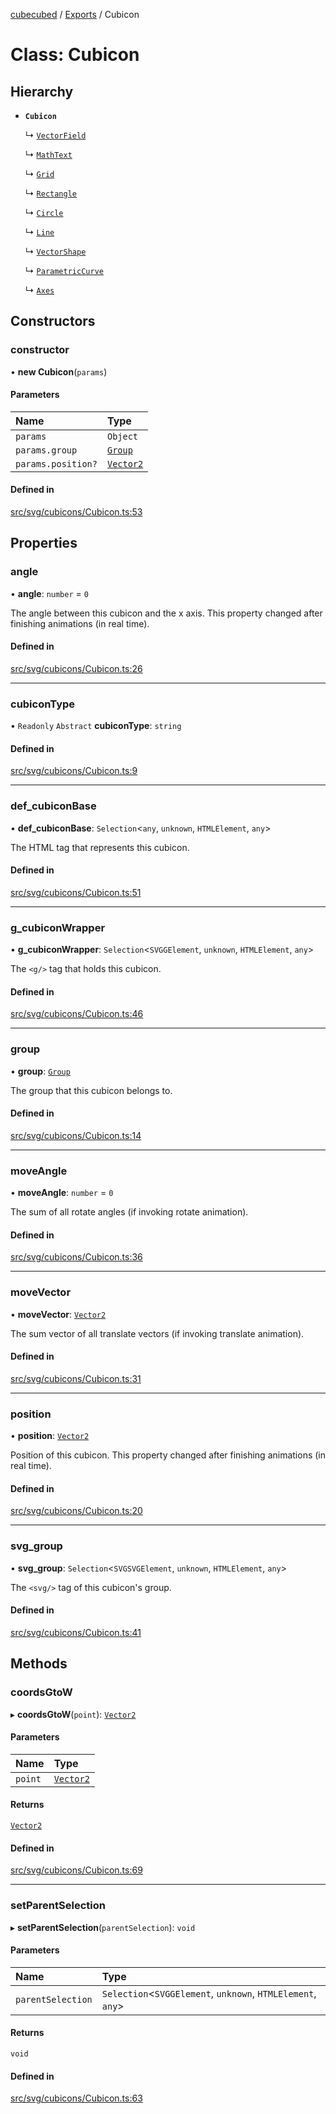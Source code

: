 [cubecubed](/reference/README.md) / [Exports](/reference/modules.md) / Cubicon

# Class: Cubicon

## Hierarchy

- **`Cubicon`**

  ↳ [`VectorField`](/reference/classes/VectorField.md)

  ↳ [`MathText`](/reference/classes/MathText.md)

  ↳ [`Grid`](/reference/classes/Grid.md)

  ↳ [`Rectangle`](/reference/classes/Rectangle.md)

  ↳ [`Circle`](/reference/classes/Circle.md)

  ↳ [`Line`](/reference/classes/Line.md)

  ↳ [`VectorShape`](/reference/classes/VectorShape.md)

  ↳ [`ParametricCurve`](/reference/classes/ParametricCurve.md)

  ↳ [`Axes`](/reference/classes/Axes.md)

## Constructors

### constructor

• **new Cubicon**(`params`)

#### Parameters

| Name | Type |
| :------ | :------ |
| `params` | `Object` |
| `params.group` | [`Group`](/reference/classes/Group.md) |
| `params.position?` | [`Vector2`](/reference/classes/Vector2.md) |

#### Defined in

[src/svg/cubicons/Cubicon.ts:53](https://github.com/imaphatduc/cubecubed/blob/8295992/src/svg/cubicons/Cubicon.ts#L53)

## Properties

### angle

• **angle**: `number` = `0`

The angle between this cubicon and the x axis.
This property changed after finishing animations (in real time).

#### Defined in

[src/svg/cubicons/Cubicon.ts:26](https://github.com/imaphatduc/cubecubed/blob/8295992/src/svg/cubicons/Cubicon.ts#L26)

___

### cubiconType

• `Readonly` `Abstract` **cubiconType**: `string`

#### Defined in

[src/svg/cubicons/Cubicon.ts:9](https://github.com/imaphatduc/cubecubed/blob/8295992/src/svg/cubicons/Cubicon.ts#L9)

___

### def\_cubiconBase

• **def\_cubiconBase**: `Selection`<`any`, `unknown`, `HTMLElement`, `any`\>

The HTML tag that represents this cubicon.

#### Defined in

[src/svg/cubicons/Cubicon.ts:51](https://github.com/imaphatduc/cubecubed/blob/8295992/src/svg/cubicons/Cubicon.ts#L51)

___

### g\_cubiconWrapper

• **g\_cubiconWrapper**: `Selection`<`SVGGElement`, `unknown`, `HTMLElement`, `any`\>

The `<g/>` tag that holds this cubicon.

#### Defined in

[src/svg/cubicons/Cubicon.ts:46](https://github.com/imaphatduc/cubecubed/blob/8295992/src/svg/cubicons/Cubicon.ts#L46)

___

### group

• **group**: [`Group`](/reference/classes/Group.md)

The group that this cubicon belongs to.

#### Defined in

[src/svg/cubicons/Cubicon.ts:14](https://github.com/imaphatduc/cubecubed/blob/8295992/src/svg/cubicons/Cubicon.ts#L14)

___

### moveAngle

• **moveAngle**: `number` = `0`

The sum of all rotate angles (if invoking rotate animation).

#### Defined in

[src/svg/cubicons/Cubicon.ts:36](https://github.com/imaphatduc/cubecubed/blob/8295992/src/svg/cubicons/Cubicon.ts#L36)

___

### moveVector

• **moveVector**: [`Vector2`](/reference/classes/Vector2.md)

The sum vector of all translate vectors (if invoking translate animation).

#### Defined in

[src/svg/cubicons/Cubicon.ts:31](https://github.com/imaphatduc/cubecubed/blob/8295992/src/svg/cubicons/Cubicon.ts#L31)

___

### position

• **position**: [`Vector2`](/reference/classes/Vector2.md)

Position of this cubicon.
This property changed after finishing animations (in real time).

#### Defined in

[src/svg/cubicons/Cubicon.ts:20](https://github.com/imaphatduc/cubecubed/blob/8295992/src/svg/cubicons/Cubicon.ts#L20)

___

### svg\_group

• **svg\_group**: `Selection`<`SVGSVGElement`, `unknown`, `HTMLElement`, `any`\>

The `<svg/>` tag of this cubicon's group.

#### Defined in

[src/svg/cubicons/Cubicon.ts:41](https://github.com/imaphatduc/cubecubed/blob/8295992/src/svg/cubicons/Cubicon.ts#L41)

## Methods

### coordsGtoW

▸ **coordsGtoW**(`point`): [`Vector2`](/reference/classes/Vector2.md)

#### Parameters

| Name | Type |
| :------ | :------ |
| `point` | [`Vector2`](/reference/classes/Vector2.md) |

#### Returns

[`Vector2`](/reference/classes/Vector2.md)

#### Defined in

[src/svg/cubicons/Cubicon.ts:69](https://github.com/imaphatduc/cubecubed/blob/8295992/src/svg/cubicons/Cubicon.ts#L69)

___

### setParentSelection

▸ **setParentSelection**(`parentSelection`): `void`

#### Parameters

| Name | Type |
| :------ | :------ |
| `parentSelection` | `Selection`<`SVGGElement`, `unknown`, `HTMLElement`, `any`\> |

#### Returns

`void`

#### Defined in

[src/svg/cubicons/Cubicon.ts:63](https://github.com/imaphatduc/cubecubed/blob/8295992/src/svg/cubicons/Cubicon.ts#L63)
